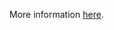 More information [here](https://docs.prismacloud.io/en/enterprise-edition/policy-reference/aws-policies/aws-logging-policies/ensure-cloudtrail-trails-are-integrated-with-cloudwatch-logs).
